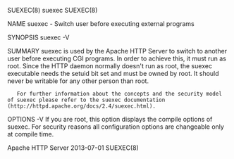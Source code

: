 SUEXEC(8)                                                                                           suexec                                                                                          SUEXEC(8)



NAME
       suexec - Switch user before executing external programs


SYNOPSIS
       suexec -V



SUMMARY
       suexec  is  used by the Apache HTTP Server to switch to another user before executing CGI programs. In order to achieve this, it must run as root. Since the HTTP daemon normally doesn't run as root,
       the suexec executable needs the setuid bit set and must be owned by root. It should never be writable for any other person than root.


       For further information about the concepts and the security model of suexec please refer to the suexec documentation (http://httpd.apache.org/docs/2.4/suexec.html).



OPTIONS
       -V     If you are root, this option displays the compile options of suexec. For security reasons all configuration options are changeable only at compile time.




Apache HTTP Server                                                                                2013-07-01                                                                                        SUEXEC(8)
